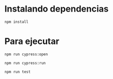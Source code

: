 # Instalando dependencias

~~~bash
npm install
~~~

# Para ejecutar

~~~bash
npm run cypress:open
~~~

~~~bash
npm run cypress:run
~~~

~~~bash
npm run test
~~~
